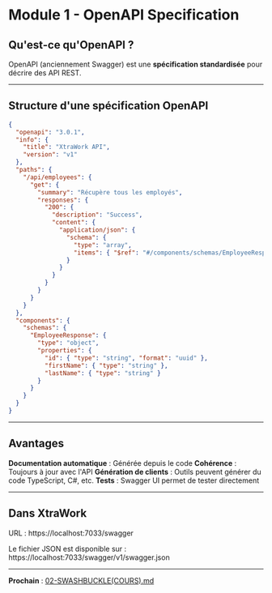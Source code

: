 # Module 1 - OpenAPI Specification

## Qu'est-ce qu'OpenAPI ?

OpenAPI (anciennement Swagger) est une **spécification standardisée** pour décrire des API REST.

---

## Structure d'une spécification OpenAPI

```json
{
  "openapi": "3.0.1",
  "info": {
    "title": "XtraWork API",
    "version": "v1"
  },
  "paths": {
    "/api/employees": {
      "get": {
        "summary": "Récupère tous les employés",
        "responses": {
          "200": {
            "description": "Success",
            "content": {
              "application/json": {
                "schema": {
                  "type": "array",
                  "items": { "$ref": "#/components/schemas/EmployeeResponse" }
                }
              }
            }
          }
        }
      }
    }
  },
  "components": {
    "schemas": {
      "EmployeeResponse": {
        "type": "object",
        "properties": {
          "id": { "type": "string", "format": "uuid" },
          "firstName": { "type": "string" },
          "lastName": { "type": "string" }
        }
      }
    }
  }
}
```

---

## Avantages

**Documentation automatique** : Générée depuis le code
**Cohérence** : Toujours à jour avec l'API
**Génération de clients** : Outils peuvent générer du code TypeScript, C#, etc.
**Tests** : Swagger UI permet de tester directement

---

## Dans XtraWork

URL : https://localhost:7033/swagger

Le fichier JSON est disponible sur :
https://localhost:7033/swagger/v1/swagger.json

---

**Prochain** : [02-SWASHBUCKLE(COURS).md](./02-SWASHBUCKLE(COURS).md)

